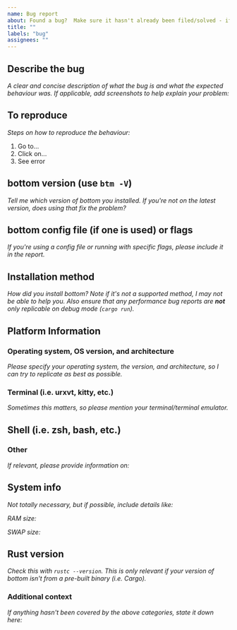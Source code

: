 ```yaml
---
name: Bug report
about: Found a bug?  Make sure it hasn't already been filed/solved - if so, please report it!
title: ""
labels: "bug"
assignees: ""
---
```


## Describe the bug

_A clear and concise description of what the bug is and what the expected behaviour was. If applicable, add screenshots to help explain your problem:_

## To reproduce

_Steps on how to reproduce the behaviour:_

1. Go to...
2. Click on...
3. See error

## bottom version (use `btm -V`)

_Tell me which version of bottom you installed. If you're not on the latest version, does using that fix the problem?_

## bottom config file (if one is used) or flags

_If you're using a config file or running with specific flags, please include it in the report._

## Installation method

_How did you install bottom? Note if it's not a supported method, I may not be able to help you. Also ensure that any performance bug reports are **not** only replicable on debug mode (`cargo run`)._

## Platform Information

### Operating system, OS version, and architecture

_Please specify your operating system, the version, and architecture, so I can try to replicate as best as possible._

### Terminal (i.e. urxvt, kitty, etc.)

_Sometimes this matters, so please mention your terminal/terminal emulator._

## Shell (i.e. zsh, bash, etc.)

### Other

_If relevant, please provide information on:_

## System info

_Not totally necessary, but if possible, include details like:_

_RAM size:_

_SWAP size:_

## Rust version

_Check this with `rustc --version`. This is only relevant if your version of bottom isn't from a pre-built binary (i.e. Cargo)._

### Additional context

_If anything hasn't been covered by the above categories, state it down here:_
